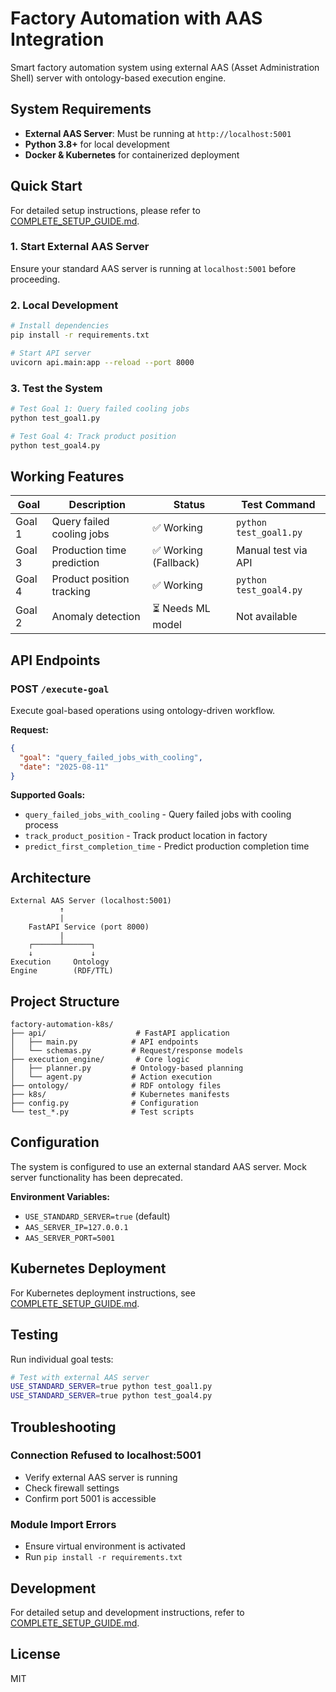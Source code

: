 # Factory Automation with AAS Integration

Smart factory automation system using external AAS (Asset Administration Shell) server with ontology-based execution engine.

## System Requirements

- **External AAS Server**: Must be running at `http://localhost:5001`
- **Python 3.8+** for local development
- **Docker & Kubernetes** for containerized deployment

## Quick Start

For detailed setup instructions, please refer to [COMPLETE_SETUP_GUIDE.md](COMPLETE_SETUP_GUIDE.md).

### 1. Start External AAS Server
Ensure your standard AAS server is running at `localhost:5001` before proceeding.

### 2. Local Development
```bash
# Install dependencies
pip install -r requirements.txt

# Start API server
uvicorn api.main:app --reload --port 8000
```

### 3. Test the System
```bash
# Test Goal 1: Query failed cooling jobs
python test_goal1.py

# Test Goal 4: Track product position  
python test_goal4.py
```

## Working Features

| Goal | Description | Status | Test Command |
|------|-------------|--------|--------------|
| Goal 1 | Query failed cooling jobs | ✅ Working | `python test_goal1.py` |
| Goal 3 | Production time prediction | ✅ Working (Fallback) | Manual test via API |
| Goal 4 | Product position tracking | ✅ Working | `python test_goal4.py` |
| Goal 2 | Anomaly detection | ⏳ Needs ML model | Not available |

## API Endpoints

### POST `/execute-goal`
Execute goal-based operations using ontology-driven workflow.

**Request:**
```json
{
  "goal": "query_failed_jobs_with_cooling",
  "date": "2025-08-11"
}
```

**Supported Goals:**
- `query_failed_jobs_with_cooling` - Query failed jobs with cooling process
- `track_product_position` - Track product location in factory
- `predict_first_completion_time` - Predict production completion time

## Architecture

```
External AAS Server (localhost:5001)
           ↑
           |
    FastAPI Service (port 8000)
           |
    ┌──────┴──────┐
    ↓             ↓
Execution     Ontology
Engine        (RDF/TTL)
```

## Project Structure

```
factory-automation-k8s/
├── api/                    # FastAPI application
│   ├── main.py            # API endpoints  
│   └── schemas.py         # Request/response models
├── execution_engine/       # Core logic
│   ├── planner.py         # Ontology-based planning
│   └── agent.py           # Action execution
├── ontology/              # RDF ontology files
├── k8s/                   # Kubernetes manifests
├── config.py              # Configuration
└── test_*.py              # Test scripts
```

## Configuration

The system is configured to use an external standard AAS server. Mock server functionality has been deprecated.

**Environment Variables:**
- `USE_STANDARD_SERVER=true` (default)
- `AAS_SERVER_IP=127.0.0.1`
- `AAS_SERVER_PORT=5001`

## Kubernetes Deployment

For Kubernetes deployment instructions, see [COMPLETE_SETUP_GUIDE.md](COMPLETE_SETUP_GUIDE.md).

## Testing

Run individual goal tests:
```bash
# Test with external AAS server
USE_STANDARD_SERVER=true python test_goal1.py
USE_STANDARD_SERVER=true python test_goal4.py
```

## Troubleshooting

### Connection Refused to localhost:5001
- Verify external AAS server is running
- Check firewall settings
- Confirm port 5001 is accessible

### Module Import Errors
- Ensure virtual environment is activated
- Run `pip install -r requirements.txt`

## Development

For detailed setup and development instructions, refer to [COMPLETE_SETUP_GUIDE.md](COMPLETE_SETUP_GUIDE.md).

## License

MIT